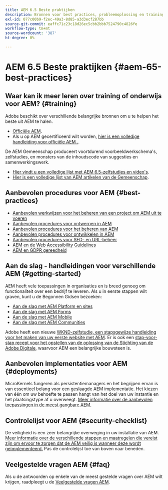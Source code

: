```yaml
---
title: AEM 6.5 Beste praktijken
description: Bronnen voor best practices, probleemoplossing en training voor AEM 6.5.
exl-id: 077c00b9-f2ec-49a3-8d85-a3d3ecf287bb
source-git-commit: eaffc71c23c18d26ec5cbb2bbb7524790c4826fe
workflow-type: tm+mt
source-wordcount: '387'
ht-degree: 0%

---
```


# AEM 6.5 Beste praktijken {#aem-65-best-practices}

## Waar kan ik meer leren over training of onderwijs voor AEM? {#training}

Adobe beschikt over verschillende belangrijke bronnen om u te helpen het beste uit AEM te halen.

* [Officiële AEM](https://training.adobe.com/training/current-courses.html#solution=adobeExperienceManager&amp;p=1).
* Als u op AEM gecertificeerd wilt worden, [hier is een volledige handleiding voor officiële AEM .](https://training.adobe.com/certification/exams.html#p=1&amp;solution=adobeExperienceManager).

De AEM Gemeenschap produceert voortdurend voorbeeldwerkschema&#39;s, zelfstudies, en monsters van de inhoudscode van suggesties en samenwerkingswerk.

* [Hier vindt u een volledige lijst met AEM 6.5-zelfstudies en video&#39;s](https://experienceleague.adobe.com/docs/experience-manager-tutorials.html).
* [Hier is een volledige lijst van AEM artikelen van de Gemeenschap](https://experienceleaguecommunities.adobe.com/t5/adobe-experience-manager/ct-p/adobe-experience-manager-community).

## Aanbevolen procedures voor AEM {#best-practices}

* [Aanbevolen werkwijzen voor het beheren van een project om AEM uit te voeren](/help/managing/best-practices.md)
* [Aanbevolen procedures voor ontwerpen in AEM](/help/sites-authoring/best-practices.md)
* [Aanbevolen procedures voor het beheren van AEM](/help/sites-administering/administer-best-practices.md)
* [Aanbevolen procedures voor ontwikkelen in AEM](/help/sites-developing/best-practices.md)
* [Aanbevolen procedures voor SEO- en URL-beheer](/help/managing/seo-and-url-management.md)
* [AEM en de Web Accessibility Guidelines](/help/managing/web-accessibility.md)
* [AEM en GDPR gereedheid](/help/managing/data-protection-and-privacy.md)

## Aan de slag - handleidingen voor verschillende AEM {#getting-started}

AEM heeft vele toepassingen in organisaties en is breed genoeg om functionaliteit over een bedrijf te leveren. Als u in eerste stappen wilt graven, kunt u de Begonnen Gidsen bezoeken:

* [Aan de slag met AEM Platform en sites](/help/sites-deploying/deploy.md#getting-started)
* [Aan de slag met AEM Forms](/help/forms/using/introduction-aem-forms.md)
* [Aan de slag met AEM Mobile](/help/mobile/getting-started-aem-mobile.md)
* [Aan de slag met AEM Communities](/help/communities/getting-started.md)

Adobe heeft een nieuwe [WKND-zelfstudie, een stapsgewijze handleiding voor het maken van uw eerste website met AEM](https://experienceleague.adobe.com/docs/experience-manager-learn/getting-started-wknd-tutorial-develop/overview.html). Er is ook een [stap-voor-stap recept voor het opstellen van de oplossing van de Stichting van de Adobe Digitale](https://experienceleague.adobe.com/#courses), waarvoor AEM een belangrijke bouwsteen is.

## Aanbevolen implementaties voor AEM {#deployments}

MicroKernels fungeren als persistentiemanagers en het begrijpen ervan is van essentieel belang voor een geslaagde AEM implementatie. Het kiezen van één om uw behoefte te passen hangt van het doel van uw instantie en het plaatsingstype af u overweegt. [Meer informatie over de aanbevolen toepassingen in de meest gangbare AEM.](/help/sites-deploying/recommended-deploys.md)

## Controlelijst voor AEM {#security-checklist}

De veiligheid is een zeer belangrijke overweging in uw installatie van AEM. [Meer informatie over de verschillende stappen en maatregelen die vereist zijn om ervoor te zorgen dat de AEM veilig is wanneer deze wordt geïmplementeerd.](/help/sites-administering/security-checklist.md) Pas de controlelijst toe van boven naar beneden.

## Veelgestelde vragen AEM {#faq}

Als u de antwoorden op enkele van de meest gestelde vragen over AEM wilt krijgen, raadpleegt u de [Veelgestelde vragen AEM](/help/sites-administering/aem-faqs.md).
